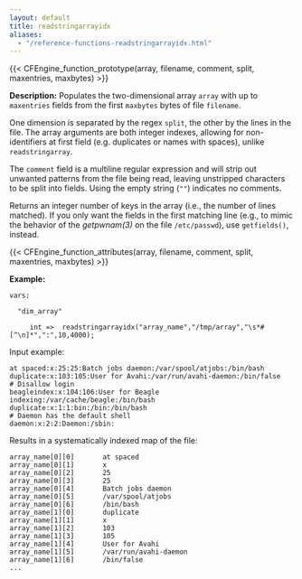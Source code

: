 ```yaml
---
layout: default
title: readstringarrayidx
aliases:
  - "/reference-functions-readstringarrayidx.html"
---
```


{{< CFEngine_function_prototype(array, filename, comment, split, maxentries, maxbytes) >}}

**Description:** Populates the two-dimensional array `array` with up to
`maxentries` fields from the first `maxbytes` bytes of file `filename`.

One dimension is separated by the regex `split`, the other by the lines in
the file. The array arguments are both integer indexes, allowing for
non-identifiers at first field (e.g. duplicates or names with spaces), unlike
`readstringarray`.

The `comment` field is a multiline regular expression and will strip out
unwanted patterns from the file being read, leaving unstripped characters to be
split into fields. Using the empty string (`""`) indicates no comments.

Returns an integer number of keys in the array (i.e., the number of lines
matched). If you only want the fields in the first matching line (e.g., to
mimic the behavior of the _getpwnam(3)_ on the file `/etc/passwd`), use
`getfields()`, instead.

{{< CFEngine_function_attributes(array, filename, comment, split, maxentries, maxbytes) >}}

**Example:**

```cf3 {skip TODO}
vars:

  "dim_array"

     int =>  readstringarrayidx("array_name","/tmp/array","\s*#[^\n]*",":",10,4000);
```

Input example:

```
at spaced:x:25:25:Batch jobs daemon:/var/spool/atjobs:/bin/bash
duplicate:x:103:105:User for Avahi:/var/run/avahi-daemon:/bin/false    # Disallow login
beagleindex:x:104:106:User for Beagle indexing:/var/cache/beagle:/bin/bash
duplicate:x:1:1:bin:/bin:/bin/bash
# Daemon has the default shell
daemon:x:2:2:Daemon:/sbin:
```

Results in a systematically indexed map of the file:

```
array_name[0][0]       at spaced
array_name[0][1]       x
array_name[0][2]       25
array_name[0][3]       25
array_name[0][4]       Batch jobs daemon
array_name[0][5]       /var/spool/atjobs
array_name[0][6]       /bin/bash
array_name[1][0]       duplicate
array_name[1][1]       x
array_name[1][2]       103
array_name[1][3]       105
array_name[1][4]       User for Avahi
array_name[1][5]       /var/run/avahi-daemon
array_name[1][6]       /bin/false
...
```
